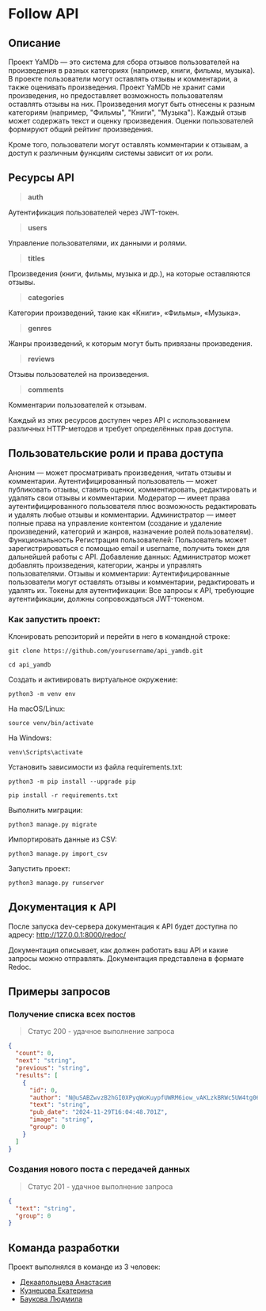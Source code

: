 # Follow API

## Описание

Проект YaMDb — это система для сбора отзывов пользователей на произведения в разных категориях (например, книги, фильмы, музыка). В проекте пользователи могут оставлять отзывы и комментарии, а также оценивать произведения.
Проект YaMDb не хранит сами произведения, но предоставляет возможность пользователям оставлять отзывы на них. Произведения могут быть отнесены к разным категориям (например, "Фильмы", "Книги", "Музыка"). Каждый отзыв может содержать текст и оценку произведения. Оценки пользователей формируют общий рейтинг произведения.

Кроме того, пользователи могут оставлять комментарии к отзывам, а доступ к различным функциям системы зависит от их роли.

## Ресурсы API

>**auth**

Аутентификация пользователей через JWT-токен.

>**users**

Управление пользователями, их данными и ролями.

>**titles**

Произведения (книги, фильмы, музыка и др.), на которые оставляются отзывы.

>**categories**

Категории произведений, такие как «Книги», «Фильмы», «Музыка».

>**genres**

Жанры произведений, к которым могут быть привязаны произведения.

>**reviews**

Отзывы пользователей на произведения.

>**comments**

Комментарии пользователей к отзывам.


Каждый из этих ресурсов доступен через API с использованием различных HTTP-методов и требует определённых прав доступа.

## Пользовательские роли и права доступа

Аноним — может просматривать произведения, читать отзывы и комментарии.
Аутентифицированный пользователь — может публиковать отзывы, ставить оценки, комментировать, редактировать и удалять свои отзывы и комментарии.
Модератор — имеет права аутентифицированного пользователя плюс возможность редактировать и удалять любые отзывы и комментарии.
Администратор — имеет полные права на управление контентом (создание и удаление произведений, категорий и жанров, назначение ролей пользователям).
Функциональность
Регистрация пользователей: Пользователь может зарегистрироваться с помощью email и username, получить токен для дальнейшей работы с API.
Добавление данных: Администратор может добавлять произведения, категории, жанры и управлять пользователями.
Отзывы и комментарии: Аутентифицированные пользователи могут оставлять отзывы и комментарии, редактировать и удалять их.
Токены для аутентификации: Все запросы к API, требующие аутентификации, должны сопровождаться JWT-токеном.

### Как запустить проект:

Клонировать репозиторий и перейти в него в командной строке:

```
git clone https://github.com/yourusername/api_yamdb.git
```

```
cd api_yamdb
```

Cоздать и активировать виртуальное окружение:

```
python3 -m venv env
```
На macOS/Linux:
```
source venv/bin/activate
```
На Windows:
```
venv\Scripts\activate
```

Установить зависимости из файла requirements.txt:

```
python3 -m pip install --upgrade pip
```

```
pip install -r requirements.txt
```

Выполнить миграции:

```
python3 manage.py migrate
```

Импортировать данные из CSV:

```
python3 manage.py import_csv
```

Запустить проект:

```
python3 manage.py runserver
```


## Документация к API

После запуска dev-сервера документация к API будет доступна по адресу:
http://127.0.0.1:8000/redoc/

Документация описывает, как должен работать ваш API и какие запросы можно отправлять.
Документация представлена в формате Redoc.

## Примеры запросов

### Получение списка всех постов

>Статус 200 - удачное выполнение запроса

``` json
{
  "count": 0,
  "next": "string",
  "previous": "string",
  "results": [
    {
      "id": 0,
      "author": "N@uSABZwvzB2hGI0XPyqWoKuypfUWRM6iow_vAKLzkBRWc5UW4tg064HNpm8G@7TluCu@0bI43d6eyUuKABc",
      "text": "string",
      "pub_date": "2024-11-29T16:04:48.701Z",
      "image": "string",
      "group": 0
    }
  ]
}
```

### Cоздания нового поста с передачей данных

>Статус 201 - удачное выполнение запроса

``` json
{
  "text": "string",
  "group": 0
}

```

## Команда разработки

Проект выполнялся в команде из 3 человек:

- [Декаапольцева Анастасия]([https://github.com/username1](https://github.com/AnastasiaDeka))
- [Кузнецова Екатерина]([https://github.com/username2](https://github.com/kateschka))
- [Баукова Людмила]([https://github.com/username3](https://github.com/bauklu))

